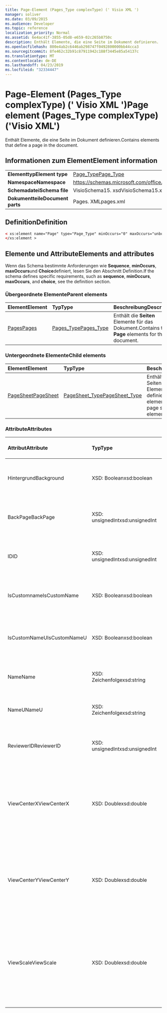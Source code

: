 ```yaml
---
title: Page-Element (Pages_Type complexType) (' Visio XML ')
manager: soliver
ms.date: 03/09/2015
ms.audience: Developer
ms.topic: reference
localization_priority: Normal
ms.assetid: 6e4ac41f-3855-05d8-e659-02c265b8750c
description: Enthält Elemente, die eine Seite im Dokument definieren.
ms.openlocfilehash: 800e4ab2c6446ab298747f0492800000bb44cca3
ms.sourcegitcommit: 8fe462c32b91c87911942c188f3445e85a54137c
ms.translationtype: MT
ms.contentlocale: de-DE
ms.lasthandoff: 04/23/2019
ms.locfileid: "32334447"
---
```

# <a name="page-element-pagestype-complextype-visio-xml"></a><span data-ttu-id="d4328-103">Page-Element (Pages_Type complexType) (' Visio XML ')</span><span class="sxs-lookup"><span data-stu-id="d4328-103">Page element (Pages_Type complexType) ('Visio XML')</span></span>

<span data-ttu-id="d4328-104">Enthält Elemente, die eine Seite im Dokument definieren.</span><span class="sxs-lookup"><span data-stu-id="d4328-104">Contains elements that define a page in the document.</span></span>
  
## <a name="element-information"></a><span data-ttu-id="d4328-105">Informationen zum Element</span><span class="sxs-lookup"><span data-stu-id="d4328-105">Element information</span></span>

|||
|:-----|:-----|
|<span data-ttu-id="d4328-106">**Elementtyp**</span><span class="sxs-lookup"><span data-stu-id="d4328-106">**Element type**</span></span> <br/> |[<span data-ttu-id="d4328-107">Page_Type</span><span class="sxs-lookup"><span data-stu-id="d4328-107">Page_Type</span></span>](page_type-complextypevisio-xml.md) <br/> |
|<span data-ttu-id="d4328-108">**Namespace**</span><span class="sxs-lookup"><span data-stu-id="d4328-108">**Namespace**</span></span> <br/> |https://schemas.microsoft.com/office/visio/2012/main  <br/> |
|<span data-ttu-id="d4328-109">**Schemadatei**</span><span class="sxs-lookup"><span data-stu-id="d4328-109">**Schema file**</span></span> <br/> |<span data-ttu-id="d4328-110">VisioSchema15. xsd</span><span class="sxs-lookup"><span data-stu-id="d4328-110">VisioSchema15.xsd</span></span>  <br/> |
|<span data-ttu-id="d4328-111">**Dokumentteile**</span><span class="sxs-lookup"><span data-stu-id="d4328-111">**Document parts**</span></span> <br/> |<span data-ttu-id="d4328-112">Pages. XML</span><span class="sxs-lookup"><span data-stu-id="d4328-112">pages.xml</span></span>  <br/> |
   
## <a name="definition"></a><span data-ttu-id="d4328-113">Definition</span><span class="sxs-lookup"><span data-stu-id="d4328-113">Definition</span></span>

```XML
< xs:element name="Page" type="Page_Type" minOccurs="0" maxOccurs="unbounded" >
</xs:element >
```

## <a name="elements-and-attributes"></a><span data-ttu-id="d4328-114">Elemente und Attribute</span><span class="sxs-lookup"><span data-stu-id="d4328-114">Elements and attributes</span></span>

<span data-ttu-id="d4328-115">Wenn das Schema bestimmte Anforderungen wie **Sequence**, **minOccurs**, **maxOccurs**und **Choice**definiert, lesen Sie den Abschnitt Definition.</span><span class="sxs-lookup"><span data-stu-id="d4328-115">If the schema defines specific requirements, such as **sequence**, **minOccurs**, **maxOccurs**, and **choice**, see the definition section.</span></span> 
  
### <a name="parent-elements"></a><span data-ttu-id="d4328-116">Übergeordnete Elemente</span><span class="sxs-lookup"><span data-stu-id="d4328-116">Parent elements</span></span>

|<span data-ttu-id="d4328-117">**Element**</span><span class="sxs-lookup"><span data-stu-id="d4328-117">**Element**</span></span>|<span data-ttu-id="d4328-118">**Typ**</span><span class="sxs-lookup"><span data-stu-id="d4328-118">**Type**</span></span>|<span data-ttu-id="d4328-119">**Beschreibung**</span><span class="sxs-lookup"><span data-stu-id="d4328-119">**Description**</span></span>|
|:-----|:-----|:-----|
|[<span data-ttu-id="d4328-120">Pages</span><span class="sxs-lookup"><span data-stu-id="d4328-120">Pages</span></span>](pages-elementvisio-xml.md) <br/> |[<span data-ttu-id="d4328-121">Pages_Type</span><span class="sxs-lookup"><span data-stu-id="d4328-121">Pages_Type</span></span>](pages_type-complextypevisio-xml.md) <br/> |<span data-ttu-id="d4328-122">Enthält die **Seiten** Elemente für das Dokument.</span><span class="sxs-lookup"><span data-stu-id="d4328-122">Contains the **Page** elements for the document.</span></span>  <br/> |
   
### <a name="child-elements"></a><span data-ttu-id="d4328-123">Untergeordnete Elemente</span><span class="sxs-lookup"><span data-stu-id="d4328-123">Child elements</span></span>

|<span data-ttu-id="d4328-124">**Element**</span><span class="sxs-lookup"><span data-stu-id="d4328-124">**Element**</span></span>|<span data-ttu-id="d4328-125">**Typ**</span><span class="sxs-lookup"><span data-stu-id="d4328-125">**Type**</span></span>|<span data-ttu-id="d4328-126">**Beschreibung**</span><span class="sxs-lookup"><span data-stu-id="d4328-126">**Description**</span></span>|
|:-----|:-----|:-----|
|[<span data-ttu-id="d4328-127">PageSheet</span><span class="sxs-lookup"><span data-stu-id="d4328-127">PageSheet</span></span>](pagesheet-element-page_type-complextypevisio-xml.md) <br/> |[<span data-ttu-id="d4328-128">PageSheet_Type</span><span class="sxs-lookup"><span data-stu-id="d4328-128">PageSheet_Type</span></span>](pagesheet_type-complextypevisio-xml.md) <br/> |<span data-ttu-id="d4328-129">Enthält Elemente, die das Seitenblatt für ein **Page** -Element definieren.</span><span class="sxs-lookup"><span data-stu-id="d4328-129">Contains elements that define the page sheet for a **Page** element.</span></span>  <br/> |
   
### <a name="attributes"></a><span data-ttu-id="d4328-130">Attribute</span><span class="sxs-lookup"><span data-stu-id="d4328-130">Attributes</span></span>

|<span data-ttu-id="d4328-131">**Attribut**</span><span class="sxs-lookup"><span data-stu-id="d4328-131">**Attribute**</span></span>|<span data-ttu-id="d4328-132">**Typ**</span><span class="sxs-lookup"><span data-stu-id="d4328-132">**Type**</span></span>|<span data-ttu-id="d4328-133">**Erforderlich**</span><span class="sxs-lookup"><span data-stu-id="d4328-133">**Required**</span></span>|<span data-ttu-id="d4328-134">**Beschreibung**</span><span class="sxs-lookup"><span data-stu-id="d4328-134">**Description**</span></span>|<span data-ttu-id="d4328-135">**Mögliche Werte**</span><span class="sxs-lookup"><span data-stu-id="d4328-135">**Possible values**</span></span>|
|:-----|:-----|:-----|:-----|:-----|
|<span data-ttu-id="d4328-136">Hintergrund</span><span class="sxs-lookup"><span data-stu-id="d4328-136">Background</span></span>  <br/> |<span data-ttu-id="d4328-137">XSD: Boolean</span><span class="sxs-lookup"><span data-stu-id="d4328-137">xsd:boolean</span></span>  <br/> |<span data-ttu-id="d4328-138">Optional</span><span class="sxs-lookup"><span data-stu-id="d4328-138">optional</span></span>  <br/> |<span data-ttu-id="d4328-139">Ein Flag, das angibt, ob es sich bei der Seite um eine Hintergrundseite handelt.</span><span class="sxs-lookup"><span data-stu-id="d4328-139">A flag indicating if the page is a background page.</span></span>  <br/> |<span data-ttu-id="d4328-140">Werte des XSD: Boolean-Typs.</span><span class="sxs-lookup"><span data-stu-id="d4328-140">Values of the xsd:boolean type.</span></span>  <br/> |
|<span data-ttu-id="d4328-141">BackPage</span><span class="sxs-lookup"><span data-stu-id="d4328-141">BackPage</span></span>  <br/> |<span data-ttu-id="d4328-142">XSD: unsignedInt</span><span class="sxs-lookup"><span data-stu-id="d4328-142">xsd:unsignedInt</span></span>  <br/> |<span data-ttu-id="d4328-143">Optional</span><span class="sxs-lookup"><span data-stu-id="d4328-143">optional</span></span>  <br/> |<span data-ttu-id="d4328-144">Die ID der Hintergrundseite dieser Seite.</span><span class="sxs-lookup"><span data-stu-id="d4328-144">The ID of this page's background page.</span></span>  <br/> |<span data-ttu-id="d4328-145">Werte des XSD: unsignedInt-Typs.</span><span class="sxs-lookup"><span data-stu-id="d4328-145">Values of the xsd:unsignedInt type.</span></span>  <br/> |
|<span data-ttu-id="d4328-146">ID</span><span class="sxs-lookup"><span data-stu-id="d4328-146">ID</span></span>  <br/> |<span data-ttu-id="d4328-147">XSD: unsignedInt</span><span class="sxs-lookup"><span data-stu-id="d4328-147">xsd:unsignedInt</span></span>  <br/> |<span data-ttu-id="d4328-148">erforderlich</span><span class="sxs-lookup"><span data-stu-id="d4328-148">required</span></span>  <br/> |<span data-ttu-id="d4328-149">Die eindeutige ID des Elements innerhalb des übergeordneten Elements.</span><span class="sxs-lookup"><span data-stu-id="d4328-149">The unique ID of the element within its parent element.</span></span>  <br/> |<span data-ttu-id="d4328-150">Werte des XSD: unsignedInt-Typs.</span><span class="sxs-lookup"><span data-stu-id="d4328-150">Values of the xsd:unsignedInt type.</span></span>  <br/> |
|<span data-ttu-id="d4328-151">IsCustomname</span><span class="sxs-lookup"><span data-stu-id="d4328-151">IsCustomName</span></span>  <br/> |<span data-ttu-id="d4328-152">XSD: Boolean</span><span class="sxs-lookup"><span data-stu-id="d4328-152">xsd:boolean</span></span>  <br/> |<span data-ttu-id="d4328-153">Optional</span><span class="sxs-lookup"><span data-stu-id="d4328-153">optional</span></span>  <br/> |<span data-ttu-id="d4328-154">Gibt an, ob der Name vom Benutzer angepasst wurde.</span><span class="sxs-lookup"><span data-stu-id="d4328-154">Indicates whether the name has been customized by the user.</span></span>  <br/> |<span data-ttu-id="d4328-155">Werte des XSD: Boolean-Typs.</span><span class="sxs-lookup"><span data-stu-id="d4328-155">Values of the xsd:Boolean type.</span></span>  <br/> |
|<span data-ttu-id="d4328-156">IsCustomNameU</span><span class="sxs-lookup"><span data-stu-id="d4328-156">IsCustomNameU</span></span>  <br/> |<span data-ttu-id="d4328-157">XSD: Boolean</span><span class="sxs-lookup"><span data-stu-id="d4328-157">xsd:boolean</span></span>  <br/> |<span data-ttu-id="d4328-158">Optional</span><span class="sxs-lookup"><span data-stu-id="d4328-158">optional</span></span>  <br/> |<span data-ttu-id="d4328-159">Gibt an, ob der universelle Name vom Benutzer angepasst wurde.</span><span class="sxs-lookup"><span data-stu-id="d4328-159">Indicates whether the universal name has been customized by the user.</span></span>  <br/> |<span data-ttu-id="d4328-160">Werte des XSD: Boolean-Typs.</span><span class="sxs-lookup"><span data-stu-id="d4328-160">Values of the xsd:Boolean type.</span></span>  <br/> |
|<span data-ttu-id="d4328-161">Name</span><span class="sxs-lookup"><span data-stu-id="d4328-161">Name</span></span>  <br/> |<span data-ttu-id="d4328-162">XSD: Zeichenfolge</span><span class="sxs-lookup"><span data-stu-id="d4328-162">xsd:string</span></span>  <br/> |<span data-ttu-id="d4328-163">Optional</span><span class="sxs-lookup"><span data-stu-id="d4328-163">optional</span></span>  <br/> |<span data-ttu-id="d4328-164">Der Name des Elements.</span><span class="sxs-lookup"><span data-stu-id="d4328-164">The name of the element.</span></span>  <br/> |<span data-ttu-id="d4328-165">Werte des XSD: String-Typs.</span><span class="sxs-lookup"><span data-stu-id="d4328-165">Values of the xsd:string type.</span></span>  <br/> |
|<span data-ttu-id="d4328-166">NameU</span><span class="sxs-lookup"><span data-stu-id="d4328-166">NameU</span></span>  <br/> |<span data-ttu-id="d4328-167">XSD: Zeichenfolge</span><span class="sxs-lookup"><span data-stu-id="d4328-167">xsd:string</span></span>  <br/> |<span data-ttu-id="d4328-168">Optional</span><span class="sxs-lookup"><span data-stu-id="d4328-168">optional</span></span>  <br/> |<span data-ttu-id="d4328-169">Der universelle Name des Elements.</span><span class="sxs-lookup"><span data-stu-id="d4328-169">The universal name of the element.</span></span>  <br/> |<span data-ttu-id="d4328-170">Werte des XSD: String-Typs.</span><span class="sxs-lookup"><span data-stu-id="d4328-170">Values of the xsd:string type.</span></span>  <br/> |
|<span data-ttu-id="d4328-171">ReviewerID</span><span class="sxs-lookup"><span data-stu-id="d4328-171">ReviewerID</span></span>  <br/> |<span data-ttu-id="d4328-172">XSD: unsignedInt</span><span class="sxs-lookup"><span data-stu-id="d4328-172">xsd:unsignedInt</span></span>  <br/> |<span data-ttu-id="d4328-173">Optional</span><span class="sxs-lookup"><span data-stu-id="d4328-173">optional</span></span>  <br/> |<span data-ttu-id="d4328-174">Die ID des Rezensenten, der der Markupüberlagerung zugeordnet ist.</span><span class="sxs-lookup"><span data-stu-id="d4328-174">The ID of the reviewer associated with the markup overlay.</span></span>  <br/> |<span data-ttu-id="d4328-175">Werte des XSD: unsignedInt-Typs.</span><span class="sxs-lookup"><span data-stu-id="d4328-175">Values of the xsd:unsignedInt type.</span></span>  <br/> |
|<span data-ttu-id="d4328-176">ViewCenterX</span><span class="sxs-lookup"><span data-stu-id="d4328-176">ViewCenterX</span></span>  <br/> |<span data-ttu-id="d4328-177">XSD: Double</span><span class="sxs-lookup"><span data-stu-id="d4328-177">xsd:double</span></span>  <br/> |<span data-ttu-id="d4328-178">Optional</span><span class="sxs-lookup"><span data-stu-id="d4328-178">optional</span></span>  <br/> |<span data-ttu-id="d4328-179">**ViewCenterX** und **ViewCenterY** geben einen Mittelpunkt auf einer Seite an, die eine neue Ansicht (Fenster) beim anfänglichen öffnen annimmt.</span><span class="sxs-lookup"><span data-stu-id="d4328-179">**ViewCenterX** and **ViewCenterY** specify a center point on a page that a new view (window) assumes when it is opened initially.</span></span>  <br/> |<span data-ttu-id="d4328-180">Werte des Typs XSD: Double.</span><span class="sxs-lookup"><span data-stu-id="d4328-180">Values of the xsd:double type.</span></span>  <br/> |
|<span data-ttu-id="d4328-181">ViewCenterY</span><span class="sxs-lookup"><span data-stu-id="d4328-181">ViewCenterY</span></span>  <br/> |<span data-ttu-id="d4328-182">XSD: Double</span><span class="sxs-lookup"><span data-stu-id="d4328-182">xsd:double</span></span>  <br/> |<span data-ttu-id="d4328-183">Optional</span><span class="sxs-lookup"><span data-stu-id="d4328-183">optional</span></span>  <br/> |<span data-ttu-id="d4328-184">**ViewCenterX** und **ViewCenterY** geben einen Mittelpunkt auf einer Seite an, die eine neue Ansicht (Fenster) beim anfänglichen öffnen annimmt.</span><span class="sxs-lookup"><span data-stu-id="d4328-184">**ViewCenterX** and **ViewCenterY** specify a center point on a page that a new view (window) assumes when it is opened initially.</span></span>  <br/> |<span data-ttu-id="d4328-185">Werte des Typs XSD: Double.</span><span class="sxs-lookup"><span data-stu-id="d4328-185">Values of the xsd:double type.</span></span>  <br/> |
|<span data-ttu-id="d4328-186">ViewScale</span><span class="sxs-lookup"><span data-stu-id="d4328-186">ViewScale</span></span>  <br/> |<span data-ttu-id="d4328-187">XSD: Double</span><span class="sxs-lookup"><span data-stu-id="d4328-187">xsd:double</span></span>  <br/> |<span data-ttu-id="d4328-188">Optional</span><span class="sxs-lookup"><span data-stu-id="d4328-188">optional</span></span>  <br/> |<span data-ttu-id="d4328-189">Der Standard Vergrößerungsfaktor, der verwendet wird, wenn eine neue Ansicht (Fenster) der Seite geöffnet wird.</span><span class="sxs-lookup"><span data-stu-id="d4328-189">The default magnification factor to use when a new view (window) of the page is opened.</span></span> <span data-ttu-id="d4328-190">Beispiel: 1 = 100%; 1,5 = 150% usw.</span><span class="sxs-lookup"><span data-stu-id="d4328-190">For example, 1 = 100%; 1.5 = 150%, and so on.</span></span>  <br/> |<span data-ttu-id="d4328-191">Werte des Typs XSD: Double.</span><span class="sxs-lookup"><span data-stu-id="d4328-191">Values of the xsd:double type.</span></span>  <br/> |
   

